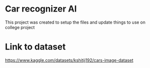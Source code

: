 # Car recognizer AI
This project was created to setup the files and update things to use on college project

# Link to dataset
https://www.kaggle.com/datasets/kshitij192/cars-image-dataset
